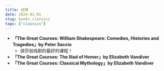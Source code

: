 ```yaml
---
title: 经典
date: 2024-01-01
slug: books_classics
tags: ["classics"]
---
```


- **「The Great Courses: William Shakespeare: Comedies, Histories and Tragedies」by Peter Saccio**
	- 讲莎翁戏剧的最好的课程！
-  **「The Great Courses: The Iliad of Homer」by Elizabeth Vandiver**
-  **「The Great Courses: Classical Mythology」by Elizabeth Vandiver**




